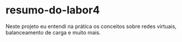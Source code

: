# resumo-do-labor4
Neste projeto eu entendi na prática os conceitos sobre redes virtuais, balanceamento de carga e muito mais.
